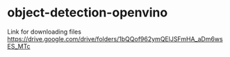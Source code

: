 # object-detection-openvino

Link for downloading files
https://drive.google.com/drive/folders/1bQQof962ymQElJSFmHA_aDm6wsES_MTc
